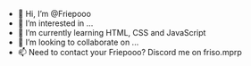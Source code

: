 - 👋 Hi, I’m @Friepooo
- 👀 I’m interested in ...
- 🌱 I’m currently learning HTML, CSS and JavaScript
- 💞️ I’m looking to collaborate on ...
- 📫 Need to contact your Friepooo? Discord me on friso.mprp

<!---
Friepooo/Friepooo is a ✨ special ✨ repository because its `README.md` (this file) appears on your GitHub profile.
You can click the Preview link to take a look at your changes.
--->
